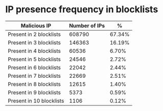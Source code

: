 # IP presence frequency in blocklists
| Malicious IP | Number of IPs | % |
|----|----|----|
| Present in 2 blocklists | 608790 | 67.34% |
| Present in 3 blocklists | 146363 | 16.19% |
| Present in 4 blocklists | 60536 | 6.70% |
| Present in 5 blocklists | 24546 | 2.72% |
| Present in 6 blocklists | 22042 | 2.44% |
| Present in 7 blocklists | 22669 | 2.51% |
| Present in 8 blocklists | 12615 | 1.40% |
| Present in 9 blocklists | 5373 | 0.59% |
| Present in 10 blocklists | 1106 | 0.12% |
